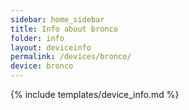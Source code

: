 ```yaml
---
sidebar: home_sidebar
title: Info about bronco
folder: info
layout: deviceinfo
permalink: /devices/bronco/
device: bronco
---
```

{% include templates/device_info.md %}
